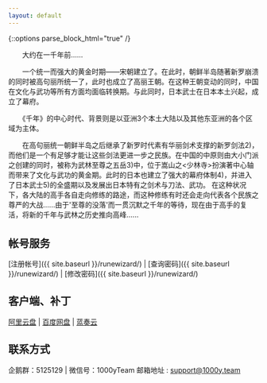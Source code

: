```yaml
---
layout: default
---
```


{::options parse_block_html="true" /}

<div style="max-width:600px;">

  <section>

　　大约在一千年前……

　　一个统一而强大的黄金时期――宋朝建立了。在此时，朝鲜半岛随著新罗崩溃的同时被高句丽所统一了，此时也成立了高丽王朝。在这种王朝变动的同时，中国在文化与武功等所有方面均面临转换期。与此同时，日本武士在日本本土兴起，成立了幕府。

　　《千年》的中心时代、背景则是以亚洲3个本土大陆以及其他东亚洲的各个区域为主体。

　　在高句丽统一朝鲜半岛之后继承了新罗时代素有华丽剑术支撑的新罗剑法2)，而他们是一个有足够才能让这些剑法更进一步之民族。在中国的中原则由大小门派之创建的同时，被称为武林至尊之五岳3)中，位于嵩山之<少林寺>扮演著中心轴而带来了文化与武功的黄金期。此时的日本也建立了强大的幕府体制4)，并进入了日本武士5)的全盛期以及发展出日本特有之剑术与刀法、武功。 在这种状况下，各大陆的高手各自走向修练的路途，而这种修练有时还会走向代表各个民族之尊严的大战......由于'至尊的没落'而一贯沉默之千年的等待，现在由于高手的复活，将新的千年与武林之历史推向高峰......

<div style="margin:0 0 2rem;"></div>

</section>

<section>

## 帐号服务
[注册帐号]({{ site.baseurl }}/runewizard/) | [查询密码]({{ site.baseurl }}/runewizard/) | [修改密码]({{ site.baseurl }}/runewizard/) 

## 客户端、补丁
[阿里云盘](http://www.aliyun.com) | [百度网盘](http://pan.baidu.com) | [蓝奏云](http://www.lanzou.com)

</section>

<section>

## 联系方式
企鹅群：5125129 | 微信号：1000yTeam
邮箱地址 : support@1000y.team

</section>

</div>
